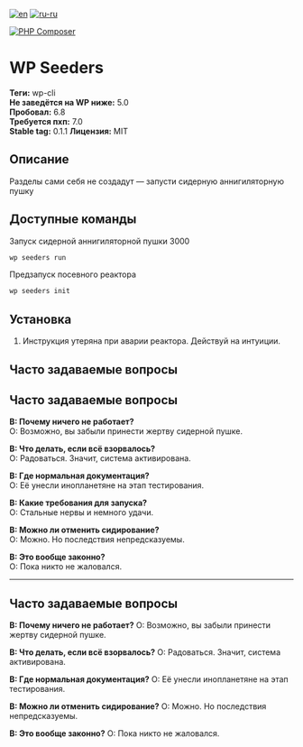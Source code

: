 [![en](https://img.shields.io/badge/lang-en-red.svg)](https://github.com/aigen31/wp-seeders/blob/master/README.md)
[![ru-ru](https://img.shields.io/badge/lang-ru--ru-green.svg)](https://github.com/aigen31/wp-seeders/blob/master/README.ru-ru.md)

[![PHP Composer](https://github.com/aigen31/wp-seeders/actions/workflows/php.yml/badge.svg)](https://github.com/aigen31/wp-seeders/actions/workflows/php.yml)

# WP Seeders

**Теги:** wp-cli  
**Не заведётся на WP ниже:** 5.0  
**Пробовал:** 6.8  
**Требуется пхп:** 7.0  
**Stable tag:** 0.1.1
**Лицензия:** MIT

## Описание

Разделы сами себя не создадут — запусти сидерную аннигиляторную пушку

## Доступные команды

Запуск сидерной аннигиляторной пушки 3000

```bash
wp seeders run
```

Предзапуск посевного реактора

```bash
wp seeders init
```

## Установка

1. Инструкция утеряна при аварии реактора. Действуй на интуиции.

## Часто задаваемые вопросы

## Часто задаваемые вопросы

**В: Почему ничего не работает?**  
О: Возможно, вы забыли принести жертву сидерной пушке.

**В: Что делать, если всё взорвалось?**  
О: Радоваться. Значит, система активирована.

**В: Где нормальная документация?**  
О: Её унесли инопланетяне на этап тестирования.

**В: Какие требования для запуска?**  
О: Стальные нервы и немного удачи.

**В: Можно ли отменить сидирование?**  
О: Можно. Но последствия непредсказуемы.

**В: Это вообще законно?**  
О: Пока никто не жаловался.

---

## Часто задаваемые вопросы

**В: Почему ничего не работает?**
О: Возможно, вы забыли принести жертву сидерной пушке.

**В: Что делать, если всё взорвалось?**
О: Радоваться. Значит, система активирована.

**В: Где нормальная документация?**
О: Её унесли инопланетяне на этап тестирования.

**В: Можно ли отменить сидирование?**
О: Можно. Но последствия непредсказуемы.

**В: Это вообще законно?**
О: Пока никто не жаловался.
